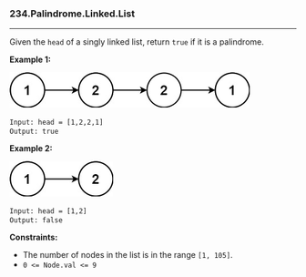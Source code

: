 ### 234.Palindrome.Linked.List

---

Given the `head` of a singly linked list, return `true` if it is a palindrome.

 

**Example 1:**

![](img/pal1linked-list.jpg)

```
Input: head = [1,2,2,1]
Output: true
```

**Example 2:**

![](img/pal2linked-list.jpg)

```
Input: head = [1,2]
Output: false
```

**Constraints:**

- The number of nodes in the list is in the range `[1, 105]`.
- `0 <= Node.val <= 9`